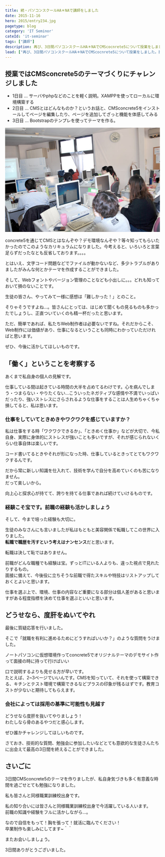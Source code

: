 ```yaml
---
title: 続・パソコンスクールHA＊NAで講師をしました
date: 2015-11-16
hero: 2015/entry234.jpg
pagetype: blog
category: 'IT Seminor'
cateId: 'it-seminar'
tags: ["講師"]
description: 再び、3日間パソコンスクールHA＊NAでCMScocnrete5について授業をしました。授業内容、想ったこと、感じた事をまとめます。
lead: ["再び、3日間パソコンスクールHA＊NAでCMScocnrete5について授業をしました。授業内容、想ったこと、感じた事をまとめます。"]
---
```

## 授業ではCMSconcrete5のテーマづくりにチャレンジしました

* 1日目 … サーバやphpなどのことを軽く説明。XAMPPを使ってローカルに環境構築する
* 2日目 … CMSとはどんなものか？というお話と、CMSconcrete5をインストールしてページを編集したり、ページを追加してざっと機能を体感してみる
* 3日目 … Bootstrapのテンプレを使ってテーマを作る。

![授業風景](./images/2015/entry234-1.jpg)

concrete5を通じてCMSとはなんぞや？デモ環境なんぞや？等々知ってもらいたかったのでこのようなカリキュラムになりました。今考えると、いろいろと言葉足らずだったなとも反省しております。。。。

とはいえ、文字コード問題などでファイルが動かないなど、多少トラブルがありましたがみんな何とかテーマを作成することができました。

そして、Webフォントやバージョン管理のことなども小出しに。。。どれも知っておいて損のないことです。

生徒の皆さん、やってみて一様に感想は「難しかった！」とのこと。

そりゃそうですよね…。皆さんにとっては、はじめて聞くもの見るものも多かったでしょうし、正直ついていくのも精一杯だったと思います。

ただ、簡単であれば、私たちWeb制作者は必要ないですね。それだからこそ、Web制作には価値があり、仕事になるということも同時にわかっていただければと思います。

ぜひ、今後に活かしてほしいものです。


## 「働く」ということを考察する
あくまで私自身の個人の見解です。

仕事している間は起きている時間の大半を占めてるわけです。心を病んでしまう・つまらない・やりたくない…こういったネガティブな感情や不満でいっぱいだったり、強いストレスにさらされるような仕事をすることは人生めちゃくちゃ損してると、私は思います。

### 仕事をしていてときめきやワクワクを感じていますか？

私は仕事をする時「ワクワクできるか」、「ときめく仕事か」などが大切で、今私自身、実際に身体的にストレスが強いことも多いですが、それが感じられないくらい仕事自体は楽しいです。

コード書いてるときやそれが形になった時、仕事しているときってとてもワクワクするんです。

だから常に新しい知識を仕入れて、技術を学んで自分を高めていくのも苦になりません。<br>
だって楽しいから。

向上心と探求心が持てて、誇りを持てる仕事であれば続けていけるものです。

### 経験こそ宝です。前職の経験も活かしましょう
そして、今まで培った経験も大切に。

生徒のみなさんにも言いましたが私はもともと美容関係で転職してこの世界に入りました。<br>
**転職で職歴を汚すという考えはナンセンス**だと思います。

転職は決して恥ではありません。

前職がどんな職種でも経験は宝。ずっとITにいる人よりも、違った視点で見れたりするもの。<br>
面接に備えて、今後役に立ちそうな前職で得たスキルや特技はリストアップしておくとよいと思います。

仕事を選ぶ上で、環境、仕事の内容など重要になる部分は個人差があると思いますがある程度指標を決めて仕事を選ぶといいと思います。

## どうせなら、度肝をぬいてやれ
最後に質疑応答を行いました。

そこで「就職を有利に進めるためにどうすればいいか？」のような質問をうけました。

ノートパソコンに仮想環境作ってconcrete5でオリジナルテーマのデモサイト作って面接の時に持って行けばいい

口で説明するよりも見せる方が早いです。<br>
たとえば、2~3ページでいいんです。CMSを知っていて、それを使って構築できる、キチンとテスト環境で構築できるなどプラスの印象が残るはずです。教育コストが少ないと期待してもらえます。

### 会社によっては採用の基準に可能性も見越す
どうせなら度肝を抜いてやりましょう！<br>
わたしなら骨のあるやつだと感心します。

ぜひ誰かチャレンジしてほしいものです。

さておき、技術的な質問、勉強会に参加したいなどとても意欲的な生徒さんたちに出会えて最高の3日間を終えることができました。

## さいごに
3日間CMSconcrete5のテーマを作りましたが、私自身気づきも多く有意義な時間を過ごせとても勉強になりました。

私も皆さんと同様職業訓練校出身です。

私の知り合いには皆さんと同様職業訓練校出身で今活躍している人います。<br>
前職の知識や経験をフルに活かしながら…。

なので自信をもって！胸を張って！就活に臨んでください！<br>
卒業制作も楽しみにしてます~＾＾

またお会いしましょう。

3日間ありがとうございました。

